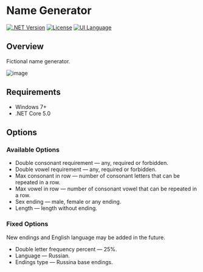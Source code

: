 # Name Generator

[![.NET Version](https://img.shields.io/badge/Version-.NET_Core_6.0-blue.svg)]([https://shields.io/](https://dotnet.microsoft.com/)) [![License](https://img.shields.io/badge/License-GPL_3.0-green.svg)]([https://shields.io/](https://github.com/lebedeva-svetlana/NameGeneratorLib/blob/main/LICENSE.md)) [![UI Language](https://img.shields.io/badge/UI_Language-RU-yellow.svg)]([https://shields.io/])

## Overview

Fictional name generator.

![image](https://user-images.githubusercontent.com/91262515/200020858-5abdbe0c-a580-49b3-8f4e-d0f4c9400a6c.png)

## Requirements

- Windows 7+
- .NET Core 5.0

## Options

### Available Options

- Double consonant requirement — any, required or forbidden.
- Double vowel requirement — any, required or forbidden.
- Max consonant in row — number of consonant letters that can be repeated in a row.
- Max vowel in row — number of consonant vowel that can be repeated in a row.
- Sex ending — male, female or any ending.
- Length — length without ending.

### Fixed Options

New endings and English language may be added in the future.

- Double letter frequency percent — 25%.
- Language — Russian.
- Endings type — Russina base endings.
